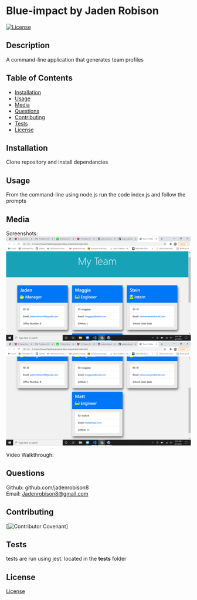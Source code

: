   # Blue-impact by Jaden Robison 

  [![License](https://img.shields.io/badge/License-Apache%202.0-blue.svg)](https://opensource.org/licenses/Apache-2.0)

  ## Description
  A command-line application that generates team profiles

  ## Table of Contents
  * [Installation](#installation)
  * [Usage](#usage)
  * [Media](#media)
  * [Questions](#questions)
  * [Contributing](#contributing)
  * [Tests](#tests)
  * [License](#license)
  
  ## Installation
  Clone repository and install dependancies

  ## Usage
  From the command-line using node.js run the code index.js and follow the prompts 

  ## Media
  Screenshots: 
  ![scrn1](./assets/scrn1.png)
  ![scrn2](./assets/scrn2.png)

  Video Walkthrough:


  ## Questions
  Github: github.com/jadenrobison8  
  Email: Jadenrobison8@gmail.com

  ## Contributing
  [![Contributor Covenant](https://img.shields.io/badge/Contributor%20Covenant-2.0-4baaaa.svg)]
   
  ## Tests
  tests are run using jest. located in the __tests__ folder
  
  ## License
  [License](https://opensource.org/licenses/Apache-2.0)

